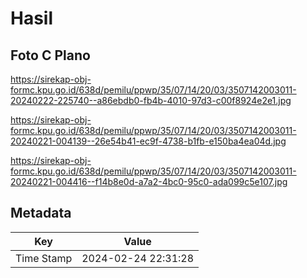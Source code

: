 # Hasil

## Foto C Plano

https://sirekap-obj-formc.kpu.go.id/638d/pemilu/ppwp/35/07/14/20/03/3507142003011-20240222-225740--a86ebdb0-fb4b-4010-97d3-c00f8924e2e1.jpg

https://sirekap-obj-formc.kpu.go.id/638d/pemilu/ppwp/35/07/14/20/03/3507142003011-20240221-004139--26e54b41-ec9f-4738-b1fb-e150ba4ea04d.jpg

https://sirekap-obj-formc.kpu.go.id/638d/pemilu/ppwp/35/07/14/20/03/3507142003011-20240221-004416--f14b8e0d-a7a2-4bc0-95c0-ada099c5e107.jpg


## Metadata

| Key        | Value               |
| ---------- | ------------------- |
| Time Stamp | 2024-02-24 22:31:28 |



